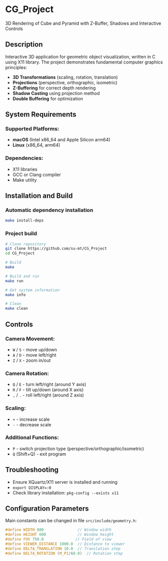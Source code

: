 # CG_Project

3D Rendering of Cube and Pyramid with Z-Buffer, Shadows and Interactive Controls

## Description

Interactive 3D application for geometric object visualization, written in C using X11 library. The project demonstrates fundamental computer graphics principles:

- **3D Transformations** (scaling, rotation, translation)
- **Projections** (perspective, orthographic, isometric)
- **Z-Buffering** for correct depth rendering
- **Shadow Casting** using projection method
- **Double Buffering** for optimization


## System Requirements

### Supported Platforms:
- **macOS** (Intel x86_64 and Apple Silicon arm64)
- **Linux** (x86_64, arm64)

### Dependencies:
- X11 libraries
- GCC or Clang compiler
- Make utility

## Installation and Build

### Automatic dependency installation

```bash
make install-deps
```

### Project build

```bash
# Clone repository
git clone https://github.com/su-mt/CG_Project
cd CG_Project

# Build
make

# Build and run
make run

# Get system information
make info

# Clean
make clean
```

## Controls

### Camera Movement:
- `W` / `S` - move up/down
- `A` / `D` - move left/right
- `Z` / `X` - zoom in/out

### Camera Rotation:
- `Q` / `E` - turn left/right (around Y axis)
- `R` / `F` - tilt up/down (around X axis)
- `,` / `.` - roll left/right (around Z axis)

### Scaling:
- `+` - increase scale
- `-` - decrease scale

### Additional Functions:
- `P` - switch projection type (perspective/orthographic/isometric)
- `Q` (Shift+Q) - exit program


## Troubleshooting

- Ensure XQuartz/X11 server is installed and running
- `export DISPLAY=:0`
- Check library installation: `pkg-config --exists x11`


## Configuration Parameters

Main constants can be changed in file `src/include/geometry.h`:

```c
#define WIDTH 800               // Window width
#define HEIGHT 600              // Window height
#define FOV 750.0              // Field of view
#define VIEWER_DISTANCE 1000.0  // Distance to viewer
#define DELTA_TRANSLATION 10.0  // Translation step
#define DELTA_ROTATION (M_PI/60.0)  // Rotation step
```